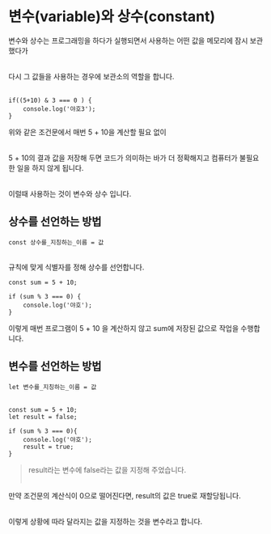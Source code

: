 # 변수(variable)와 상수(constant)
변수와 상수는 프로그래밍을 하다가 실행되면서 사용하는 어떤 값을 메모리에 잠시 보관했다가<br><br>

다시 그 값들을 사용하는 경우에 보관소의 역할을 합니다.<br><br>

```
if((5+10) & 3 === 0 ) {
    console.log('야호3');
}
```
위와 같은 조건문에서 매번 5 + 10을 계산할 필요 없이 <br><br>

5 + 10의 결과 값을 저장해 두면 코드가 의미하는 바가 더 정확해지고 컴퓨터가 불필요한 일을 하지 않게 됩니다.<br><br>

이럴때 사용하는 것이 변수와 상수 입니다.

## 상수를 선언하는 방법
`const 상수를_지칭하는_이름 = 값`<br><br>

규칙에 맞게 식별자를 정해 상수를 선언합니다.<br>

```
const sum = 5 + 10;

if (sum % 3 === 0) {
    console.log('야호');
}
```
이렇게 매번 프로그램이 5 + 10 을 계산하지 않고 sum에 저장된 값으로 작업을 수행합니다.

## 변수를 선언하는 방법
`let 변수를_지칭하는_이름 = 값`<br><br>

```
const sum = 5 + 10;
let result = false;

if (sum % 3 === 0){
    console.log('야호');
    result = true;
}
```
> result라는 변수에 false라는 값을 지정해 주었습니다.<br><br>

만약 조건문의 계산식이 0으로 떨어진다면, result의 값은 true로 재할당됩니다.<br><br>

이렇게 상황에 따라 달라지는 값을 지정하는 것을 변수라고 합니다.

